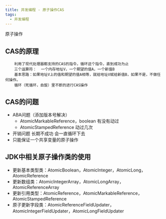 ```yaml
---
title: 并发编程 - 原子操作CAS
tags:
  - 并发编程
---
```


原子操作

## CAS的原理


		利用了现代处理器都支持的CAS的指令，循环这个指令，直到成功为止
		三个运算符：  一个内存地址V，一个期望的值A，一个新值B
		基本思路：如果地址V上的值和期望的值A相等，就给地址V赋给新值B，如果不是，不做任何操作。
		循环（死循环，自旋）里不断的进行CAS操作


## CAS的问题


- ABA问题（添加版本号解决）
	- AtomicMarkableReference，boolean 有没有动过
	- AtomicStampedReference  动过几次
- 开销问题 长期不成功 会一直循环下去
- 只能保证一个共享变量的原子操作

## JDK中相关原子操作类的使用

- 更新基本类型类：AtomicBoolean，AtomicInteger，AtomicLong，AtomicReference
- 更新数组类：AtomicIntegerArray，AtomicLongArray，AtomicReferenceArray
- 更新引用类型：AtomicReference，AtomicMarkableReference，AtomicStampedReference
- 原子更新字段类：AtomicReferenceFieldUpdater，AtomicIntegerFieldUpdater，AtomicLongFieldUpdater





















